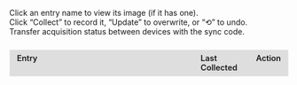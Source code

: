 <!--
  This file is a self contained web component that tracks collectible entries.
  It uses:
    - HTML for structure
    - CSS for styles (inside <style>)
    - JavaScript for behavior (inside <script>)
  Data is saved to the browser's localStorage so it persists per device.
-->

<style>
  /* ====== LAYOUT / WRAPPERS ======
     The outer containers that hold the tracker and sync controls.
  */
  #sync-container {
    margin-bottom: 1.5rem;
  }

  #tracker-container {
    overflow-x: auto;               /* Allow horizontal scroll on small screens */
    -webkit-overflow-scrolling: touch; /* Smooth scrolling */
  }

  /* ====== TABLE BASE STYLES ======
     Fixed layout makes columns consistent and prevents layout shifts.
  */
  #tracker-container table {
    border: 1px solid rgba(221, 209, 183, 0.3);
    width: 100%;
    table-layout: fixed;            /* Important for fixed column widths */
    border-collapse: collapse;      /* Merge borders */
  }

  /* ====== COLUMN WIDTHS ======
     First column is the largest (entry + details), others are smaller.
  */
  #tracker-container th:nth-child(1),
  #tracker-container td:nth-child(1) {
    width: 60%;
  }
  #tracker-container th:nth-child(2),
  #tracker-container td:nth-child(2) {
    width: 20%;
  }
  #tracker-container th:nth-child(3),
  #tracker-container td:nth-child(3) {
    width: 20%;
    white-space: nowrap; /* Prevent action column from wrapping weirdly */
  }

  /* ====== CELL STYLING ======
     Shared styles for header and data cells.
  */
  #tracker-container th,
  #tracker-container td {
    border: 1px solid var(--md-typeset-fg-color--light);
    padding: 0.4rem 0.8rem;
    vertical-align: top;
    font-size: 0.9rem;
    text-align: left;
    word-wrap: break-word;
    white-space: normal;
  }

  /* Header row styling */
  #tracker-container thead th {
    background-color: rgba(51,51,51,0.15);
    color: var(--md-default-fg-color--light);
    font-weight: 600;
  }

  /* ====== SECTION / SUBSECTION ROWS ======
     These are rows injected by JS to visually group items.
  */
  #tracker-container .section-header td {
    background-color: rgba(51,51,51,0.8);
    color: var(--md-default-fg-color--light);
    font-weight: bold;
    text-align: center;
    padding: 0.6rem;
  }

  #tracker-container .subsection-header td {
    background-color: rgba(94,139,222,0.1);
    border: 1px solid #5e8bde;
    color: var(--md-default-fg-color--light);
    font-style: italic;
    padding: 0.4rem 0.6rem;
  }

  /* ====== SECONDARY TEXT (DETAILS) ======
     Shown under an entry's title (tips, reset timing, etc.).
  */
  #tracker-container .details {
    margin-top: 0.25rem;
    font-size: 0.8rem;
    color: var(--md-typeset-fg-color--light);
    padding-left: 0.6rem;
  }

  /* ====== LINKS (OPEN IMAGE MODAL) ====== */
  #tracker-container .entry-link {
    color: var(--md-typeset-a-color);
    text-decoration: none;
    transition: color 0.2s ease;
  }
  #tracker-container .entry-link:hover,
  #tracker-container .entry-link:focus {
    text-decoration: underline;
    outline: 2px solid var(--md-typeset-a-color);
    outline-offset: 2px;
  }

  /* ====== CHECKMARK STATE ======
     Row gets 'collected' class after user clicks 'Collect'/'Update'.
  */
  #tracker-container .checkmark {
    margin-right: 0.4rem;
    font-size: 1.6rem;
    color: var(--md-typeset-fg-color--light); /* default gray */
    vertical-align: middle;
    line-height: 1;
  }
  #tracker-container tr.collected .checkmark {
    color: #2fb170; /* green when collected */
  }

  /* ====== BUTTONS (COLLECT / UPDATE / UNDO) ====== */
  #tracker-container button {
    padding: 0.2rem 0.4rem;
    font-size: 0.75rem;
    border: 1px solid var(--md-typeset-fg-color--light);
    border-radius: 4px;
    background: transparent;
    color: var(--md-default-fg-color--light);
    cursor: pointer;
    transition: background-color 0.2s ease;
  }
  #tracker-container button:hover,
  #tracker-container button:focus {
    background: var(--md-typeset-a-color);
    color: var(--md-default-fg-color--light);
    outline: none;
  }
  #tracker-container button:focus {
    outline: 2px solid var(--md-typeset-a-color);
    outline-offset: 2px;
  }

  /* ====== MODAL OVERLAY (IMAGE PREVIEW) ====== */
  #modal {
    display: none;                  /* Hidden until a link is clicked */
    position: fixed;
    top: 0; left: 0; right: 0; bottom: 0;
    background: rgba(0,0,0,0.6);
    align-items: center;
    justify-content: center;
    z-index: 1000;
  }
  #modal .modal-content {
    background: var(--md-default-bg-color--light);
    padding: 1rem;
    border-radius: 6px;
    max-width: 90%;
    max-height: 80vh;
    overflow: auto;
    position: relative;
  }
  #modal .modal-close {
    position: absolute;
    top: 0.5rem;
    right: 0.5rem;
    cursor: pointer;
    font-size: 1.2rem;
  }
  #modal img {
    max-width: 100%;
    max-height: 60vh;
    display: block;
    margin: 0 auto;
  }

  /* ====== MOBILE TWEAKS ======
     Smaller text, tighter padding, and automatic table widths.
  */
  @media (max-width: 600px) {
    #tracker-container p {
      font-size: 0.85rem;
    }
    #tracker-container th,
    #tracker-container td {
      font-size: 0.75rem;
      padding: 0.2rem 0.4rem;
    }
    #tracker-container .section-header td {
      font-size: 0.9rem;
      padding: 0.4rem;
    }
    #tracker-container .details {
      font-size: 0.7rem;
    }
    #tracker-container button,
    #tracker-container .entry-link {
      font-size: 0.75rem;
    }

    /* Let the table decide widths automatically on very small screens */
    #tracker-container table {
      table-layout: auto;
    }
    #tracker-container th:nth-child(1),
    #tracker-container td:nth-child(1),
    #tracker-container th:nth-child(2),
    #tracker-container td:nth-child(2),
    #tracker-container th:nth-child(3),
    #tracker-container td:nth-child(3) {
      width: auto;
    }
  }
</style>


<div id="tracker-container">
  <!-- Instructions for users -->
  <p>
    Click an entry name to view its image (if it has one).<br>
    Click “Collect” to record it, “Update” to overwrite, or “⟲” to undo.<br>
    Transfer acquisition status between devices with the sync code.
  </p>

  <!-- This is where the sync UI (copyable code + paste-to-sync) appears -->
  <div id="sync-container"></div>

  <!-- Main tracker table. JS will fill <tbody> dynamically. -->
  <table id="tracker" class="no-sort">
    <!-- Optional column width hints; CSS also sets widths -->
    <colgroup>
      <col style="width: 70%;">
      <col style="width: 18%;">
      <col style="width: 12%;">
    </colgroup>
    <thead>
      <tr><th>Entry</th><th>Last Collected</th><th>Action</th></tr>
    </thead>
    <tbody></tbody>
  </table>
</div>

<!-- Image modal for when users click an entry with an image -->
<div id="modal">
   <div class="modal-content">
     <span class="modal-close">×</span>
     <div id="modal-image"></div>
   </div>
</div>

<script>
;(function(){
  /* ==========================
     UTILITIES: DATES & LABELS
     ========================== */

  /**
   * getNextResetDate
   * Calculates the next reset date based on a reference timestamp and a repeat interval (in weeks).
   * - If 'now' is before the reference, returns the reference.
   * - Otherwise, advances in intervals until the next future date.
   */
  function getNextResetDate({ reference, intervalWeeks }) {
    const now    = new Date();
    const ref    = new Date(reference);
    const period = intervalWeeks * 7 * 24 * 60 * 60 * 1000; // weeks -> ms
    if (now < ref) return ref;
    const elapsed = now - ref;
    const cycles  = Math.ceil(elapsed / period);
    return new Date(ref.getTime() + cycles * period);
  }

  /**
   * formatResetLabel
   * Returns a string like: "Resets Sep 2, 10:00 AM".
   * Uses user locale via toLocaleString.
   */
  function formatResetLabel(dt) {
    return 'Resets ' + dt.toLocaleString(undefined, {
      month: 'short',
      day:   'numeric',
      hour:  'numeric',
      minute:'2-digit'
    });
  }

  /* ==========================
     DATA MODEL
     ==========================
     SECTIONS is your content source. Each section contains 'items' which are:
       - { subheader: '...' }     // A visual label
       - Or a regular entry object with:
         id:        unique string key (used in localStorage)
         title:     user friendly name shown in the table
         details:   optional detail summary shown below title
         image:     optional image path; if present and clickable=true, clicking opens modal
         clickable: boolean; if true, title becomes a link that opens modal
         reset:     optional { reference: ISO date string, intervalWeeks: number } for recurring reset label
  */
  const SECTIONS = [
    {
      title: 'Mausoleum Reset',
      items: [
        { subheader: 'Ancient Mausoleum' },
        {
          id:    'cauldron_mausoleum',
          title: 'Crucible Mausoleum',
          reset: {
            reference:    '2025-05-31T10:00:00',  // Initial reset anchor time (local time)
            intervalWeeks: 2                      // Repeat every 2 weeks
          },
          image:     '',                          // No image: remains non-clickable
          clickable: false
        }
    ]
  },
  {
    title: 'Adventurer Remains',
    items: [
      { subheader: 'Beginning Abyss' },
      {
        id: 'b1f_awakened_chamber',
        title: 'Old Remains: Cursed Wheel to Awakening',
        details: 'Part of the Intro',
        image: '/appendices/img/respawning-bone-death-stench.jpg',
        clickable: false
      },
      {
        id: 'b1f_stench_quest',
        title: 'Class Remains: B1F (Death Stench Investigation Request)',
        details: 'Wheel to Kings Rescue, accept the Request in the Adventurers Guild, and head to the location',
        image: '../img/bones/respawning-bone-death-stench.jpg',
        clickable: true
      },
      {
        id: 'b3f_goblin_south',
        title: 'Adventurers Remains: B3F (Goblin’s Nest)',
        details: 'Wheel to Kings Rescue and head to the location',
        image: '../img/bones/respawning-bone-goblin-den.jpg',
        clickable: true
      },
      {
        id: 'b4f_rubble',
        title: 'Adventurers Remains: B4F',
        details: 'Assuming you wheeled to Kings Rescue already, head to the location',
        image: '../img/bones/respawning-bone-b4f.jpg',
        clickable: true
      },
      {
        id: 'b5f_toxin_swamps',
        title: 'Adventurers Remains: B5F',
        details: 'Assuming you wheeled to Kings Rescue already, head to the location',
        image: '../img/bones/respawning-bone-b5f.jpg',
        clickable: true
      },
      {
        id: 'b6f_before_statue',
        title: 'Adventurers Remains: B6F',
        details: 'Same as above, you need to come in from B5F to take the portals',
        image: '../img/bones/respawning-bone-b6f.jpg',
        clickable: true
      },
      {
        id: 'b7f_rubble_reverse',
        title: 'Adventurers Remains: B7F',
        details: 'Same as below, you need to first drop the rocks on B8F',
        image: '../img/bones/respawning-bone-b7f.jpg',
        clickable: true
      },
      {
        id: 'b8f_nutrient',
        title: 'Adventurers Remains: B8F',
        details: 'Assuming you wheeled to Kings Rescue already, head to the location',
        image: '../img/bones/respawning-bone-b8f.jpg',
        clickable: true
      },
      { subheader: 'Trade Waterway' },
      {
        id: 'trade_waterway_pier',
        title: 'Adventurers Remains: 7th District (Shore of the Dead)',
        details: 'Bone will not respawn after Abyss 2 GWO is killed. You will need to cursed wheel before then.',
        image: '../img/bones/respawning-bone-pier-location.jpg',
        clickable: true
      },
      { subheader: 'Impregnable Fortress' },
      {
        id: 'fortress_catacombs',
        title: 'Adventurers Remains: Catacombs',
        details: 'Location is at green checkmark. You will need to solve the candle puzzle to open the door to that location.',
        image: '../img/bones/respawning-bone-catacomb.jpg',
        clickable: true
      }
    ]
  },
  {
    title: 'Equipment/Request Rewards',
    items: [
      { subheader: 'Beginning Abyss' },
      {
        id: 'abyss_b1f_feathered',
        title: 'Feathered Cap',
        details: 'Chest in B1F (x:11, y:21)',
        image: '',
        clickable: false
      },
      {
        id: 'abyss_b3f_exorcism',
        title: 'Exorcism Armor',
        details: 'Chest in B3F (x:0, y:3)',
        image: '',
        clickable: false
      },
      {
        id: 'abyss_b4f_halberd',
        title: 'Halberd',
        details: 'Chest in B4F (x:2, y:13)',
        image: '',
        clickable: false
      },
      {
        id: 'abyss_b5f_huntsman',
        title: 'Huntsmans Bow',
        details: 'Chest in B5F (x:8, y:2)',
        image: '',
        clickable: false
      },
      {
        id: 'abyss_b5f_breeze',
        title: 'Sword of the Breeze',
        details: 'Chest in B5F (x:8, y:3)',
        image: '',
        clickable: false
      },
      {
        id: 'abyss_b5f_resistance',
        title: 'Ring of Resistance',
        details: 'Chest in B5F (x:8, y:4)',
        image: '',
        clickable: false
      },
      {
        id: 'bracelet_of_impurity',
        title: 'Bracelet of Impurity',
        details: 'Chest in B8F (x:0, y:22)',
        image: '',
        clickable: false
      },
      {
        id: 'bracelet_of_urgency',
        title: 'Bracelet of Urgency',
        details: 'Quest Reward from "Knight-Butcher Ent Proliferation"',
        image: '',
        clickable: false
      },
      {
        id: 'plague_mask',
        title: 'Plague Mask',
        details: 'Clear all waves in "March of the Undead" request',
        image: '',
        clickable: false
      },
      {
        id: 'digger_pickaxe',
        title: 'Digging Mattock',
        details: 'Quest Reward from "Saving Lambert"',
        image: '',
        clickable: false
      },
      {
        id: 'royal_amulet',
        title: 'Royal Herald Amulet',
        details: 'Quest Reward from "Save the King"',
        image: '',
        clickable: false
      },
      {
        id: 'bracelet_of_battle',
        title: 'Bracelet of Battle',
        details: 'Chance to drop from "The Greater Demon"',
        image: '',
        clickable: false
      },
      { subheader: 'Trade Waterway' },
      {
        id: 'lightfoot_sandals',
        title: 'Light Sandals',
        details: 'Chest in 3rd District',
        image: '',
        clickable: false
      },
      {
        id: 'thieves_gloves',
        title: 'Thieves Gloves',
        details: 'Chest in 4th District',
        image: '',
        clickable: false
      },
      {
        id: 'man_eater',
        title: 'Man-Eater',
        details: 'Chest in 5th District',
        image: '',
        clickable: false
      },
      {
        id: 'mask_water_deity',
        title: 'Mask of the Water God',
        details: 'Chest in 6th District',
        image: '',
        clickable: false
      },
      {
        id: 'bird_dropper',
        title: 'Bird Dropper',
        details: 'Quest Reward from "Hydra Plant Procurement"',
        image: '',
        clickable: false
      },
      {
        id: 'bloodstained_gloves',
        title: 'Bloodstained Gloves',
        details: 'Quest Reward from "Servant and Cargo Recovery"',
        image: '',
        clickable: false
      },
      {
        id: 'melgina_choker',
        title: 'Melgina’s Choker',
        details: 'Defeat Octonarus after giving Melgina the Mackerel Sandwich',
        image: '',
        clickable: false
      },
      {
        id: 'shield_of_honor',
        title: 'Shield of Honor',
        details: 'Quest Reward from "Missing Person (Princess Route)"',
        image: '',
        clickable: false
      },
      {
        id: 'oktonaras_necklace',
        title: 'Octonarus’s Necklace',
        details: 'Defeat Octonarus after giving Melgina the Titanium Knife',
        image: '',
        clickable: false
      },
      {
        id: 'tyranny_cutlass',
        title: 'Cutlass of Tyranny',
        details: 'Choose "Octonarus‘s Cherished Sword" after defeating Octonarus',
        image: '',
        clickable: false
      },
      {
        id: 'sea_god_pearl',
        title: 'Pearl of the Sea God',
        details: 'Quest Reward from "Arena Tournament by Avare"',
        image: '',
        clickable: false
      },
      { subheader: 'Impregnable Fortress' },
      {
        id: 'undead_ward',
        title: 'Undead Ward',
        details: 'Quest Reward from "Abyssal Heretic"',
        image: '',
        clickable: false
      },
      {
        id: 'skull_necklace',
        title: 'Skull Necklace',
        details: 'Quest Reward from "Putting Evil Spirits to Rest" or Zone 2 Chest',
        image: '',
        clickable: false
      },
      {
        id: 'enemy_scope',
        title: 'Enemy Spyglass',
        details: 'Quest Reward from "Bodyguard for Ruins Exploration"',
        image: '',
        clickable: false
      },
      {
        id: 'demonic_crystal',
        title: 'Demonic Crystal',
        details: 'Fortress Underground » "Guardian of Forbidden Exploration" quest » "You Know Sin"',
        image: '',
        clickable: false
      },
      {
        id: 'goats_cloak',
        title: 'Goatskin Cloak',
        details: 'Quest Reward from "Antique Scarlet Doll" or Chest in Zone 6',
        image: '',
        clickable: false
      },
      {
        id: 'knights_cloak',
        title: 'Knight’s Cloak',
        details: 'Quest Reward from "Expedition to Clear the Fortress Lower Levels"',
        image: '',
        clickable: false
      },
      {
        id: 'glittering_ring',
        title: 'Shining Finger Band',
        details: 'Reward from beating Morgus, God of Death',
        image: '',
        clickable: false
      },
      {
        id: 'elegant_dancer',
        title: 'Elegant Dancer',
        details: 'Admiral Route Clear Reward',
        image: '',
        clickable: false
      },
      {
        id: 'tome_shieldbearer',
        title: 'Tome of the Loyal Shieldbearer',
        details: 'Princess Route Clear Reward',
        image: '',
        clickable: false
      },
      {
        id: 'holy_white_gem',
        title: 'Luminous Holy White Gem',
        details: 'Papal Route Clear Reward',
        image: '',
        clickable: false
      },
      {
        id: 'soul_potion_d9',
        title: 'Mana Elixir',
        details: 'District 9',
        image: '',
        clickable: false
      },
      {
        id: 'embroidered_hankerchief',
        title: 'Golden Embroidered Handkerchief',
        details: 'Quest Reward from Cleanup Operation quest reward',
        image: '',
        clickable: false
      },
      {
        id: 'everlasting_lily',
        title: 'Everlasting Lily',
        details: 'Quest Reward from "Requiem for the Evil Spirit" quest',
        image: '',
        clickable: false
      }
    ]
  }
  ];

  /* ==========================
     PERSISTENCE
     ==========================
     Data lives in localStorage under STORAGE_KEY.
     'data' is an object mapping item.id -> timestamp(ms) of last collection.
  */
  const STORAGE_KEY = 'respawn_acquisition_data';
  let data = JSON.parse(localStorage.getItem(STORAGE_KEY) || '{}');

  /* ==========================
     DOM REFERENCES
     ========================== */
  const tbody = document.querySelector('#tracker tbody');
  const modal = document.getElementById('modal');
  const mImg = document.getElementById('modal-image');         // Container where img tag is inserted
  const mImgContainer = document.getElementById('modal-image'); // Same element; alias for clarity
  const mClose = document.querySelector('.modal-close');
  const syncCt = document.getElementById('sync-container');

  /* ==========================
     HELPER: DATE FORMATTING
     ========================== */
  function formatDate(ts) {
    return ts ? new Date(ts).toLocaleString() : '-';
  }

  /* Save current 'data' into localStorage. */
  function save() {
    localStorage.setItem(STORAGE_KEY, JSON.stringify(data));
  }

  /* ==========================
     SYNC UI
     ==========================
     - Current state is shown as a Base64 code (read-only input + Copy button).
     - Paste a code and press Sync to overwrite local data with that code's data.
     - For transferring progress across devices/browsers.
  */
  function initializeSyncUI() {
    // Reset container each re-render
    syncCt.innerHTML = '';

    // Generate a shareable code for the current data
    const currentCode = btoa(JSON.stringify(data));

    // Read-only field with current sync code
    const codeInput = document.createElement('input');
    codeInput.readOnly = true;
    codeInput.value = currentCode;
    codeInput.style.width = '8rem';

    // Copy button: copies current code to clipboard
    const copyBtn = document.createElement('button');
    copyBtn.textContent = 'Copy';
    copyBtn.addEventListener('click', () => {
      navigator.clipboard.writeText(currentCode);
      copyBtn.textContent = 'Copied!';
      setTimeout(() => copyBtn.textContent = 'Copy', 1500);
    });

    // Row 1 label + controls
    const row1 = document.createElement('div');
    row1.textContent = 'Sync Code: ';
    row1.append(codeInput, copyBtn);

    // Paste field: user pastes a shared code here
    const pasteInput = document.createElement('input');
    pasteInput.placeholder = 'Paste Sync Code';
    pasteInput.style.width = '8rem';

    // Sync button: tries to decode & load pasted code into 'data'
    const syncBtn = document.createElement('button');
    syncBtn.textContent = 'Sync';
    syncBtn.addEventListener('click', () => {
      const txt = pasteInput.value.trim();
      if (!txt) return alert('Please paste a code.');
      try {
        const obj = JSON.parse(atob(txt));
        data = obj;     // Replace current data with decoded object
        save();         // Persist replacement
        render();       // Re-render UI with new data
      } catch (e) {
        alert('Invalid sync code');
      }
    });

    // Row 2 label + controls
    const row2 = document.createElement('div');
    row2.textContent = 'Paste Code: ';
    row2.append(pasteInput, syncBtn);

    // Inject both rows into the sync container
    syncCt.append(row1, row2);
  }

  /* ==========================
     RENDERER
     ==========================
     Builds all table rows based on SECTIONS and current 'data'.
     Binds click handlers for Collect/Update, Undo, and Image links.
  */
  function render() {
    let html = '';

    // Build rows for each section and its items
    SECTIONS.forEach(sec => {
      // Section header row
      html += `<tr class="section-header"><td colspan="3">${sec.title}</td></tr>`;

      // Each item within a section
      sec.items.forEach(it => {
        // Visual subsection row seperators
        if (it.subheader) {
          html += `<tr class="subsection-header"><td colspan="3">${it.subheader}</td></tr>`;
          return;
        }

        // Is this item currently marked as collected?
        const done = Boolean(data[it.id]);

        // Checkmark always shows; color changes with 'collected' class
        const chk = `<span class="checkmark">✓</span>`;

        // If clickable, make the title an anchor; otherwise, just text
        const nameEl = it.clickable
          ? `<a href="#" class="entry-link" data-img="${it.image}" data-title="${it.title}">${it.title}</a>`
          : `<span>${it.title}</span>`;

        // Show either a reset label (if reset info exists) or details string
        const details = it.reset
          ? formatResetLabel(getNextResetDate(it.reset))
          : (it.details || '');

        // Primary action toggles between 'Collect' and 'Update'
        const actBtn = `<button class="action-btn">${done ? 'Update' : 'Collect'}</button>`;

        // Reset button appears only when item has been collected
        const rstBtn = done ? `<button class="reset-btn" title="Undo">⟲</button>` : '';

        // Compose the row HTML
        html += `
          <tr data-id="${it.id}" class="${done ? 'collected' : ''}">
            <td>${chk}${nameEl}${details ? `<div class="details">${details}</div>` : ''}</td>
            <td class="ts">${formatDate(data[it.id])}</td>
            <td>${actBtn}${rstBtn}</td>
          </tr>`;
      });
    });

    // Inject all rows into the table body
    tbody.innerHTML = html;

    // ==== Wire up button/link behaviors after DOM insertion ====

    // Collect/Update: set current timestamp for this id
    tbody.querySelectorAll('.action-btn').forEach(btn =>
      btn.onclick = e => {
        const id = e.target.closest('tr').dataset.id;
        data[id] = Date.now(); // store time of collection/update
        save();
        render();              // re-render to reflect new state
      }
    );

    // Undo: remove the timestamp for this id
    tbody.querySelectorAll('.reset-btn').forEach(btn =>
      btn.onclick = e => {
        const id = e.target.closest('tr').dataset.id;
        delete data[id]; // delete property from 'data'
        save();
        render();
      }
    );

    // Image open: show modal with the linked image
    tbody.querySelectorAll('.entry-link').forEach(link =>
      link.onclick = e => {
        e.preventDefault();
        // Clear and insert a fresh img tag so repeated clicks always work
        mImgContainer.innerHTML = '';
        const img = document.createElement('img');
        img.src = link.dataset.img;
        img.alt = link.dataset.title;
        mImgContainer.appendChild(img);
        modal.style.display = 'flex';
      }
    );

    // Rebuild the sync controls (so they always reflect the latest code)
    initializeSyncUI();
  }

  /* ==========================
     MODAL OPEN/CLOSE
     ========================== */
  mClose.onclick = () => modal.style.display = 'none';
  modal.onclick = e => {
    // Clicking outside the dialog content closes the modal
    if (e.target === modal) modal.style.display = 'none';
  };

  // Initial render on page load
  render();
})();
</script>

<!--
==========================================
INSTRUCTION MANUAL
==========================================
This guide explains how to extend and maintain the tracker.

TABLE OF CONTENTS
1) How data is stored
2) How to add a new SECTION
3) How to add a new SUBSECTION header
4) How to add a new ITEM (entry) with/without image
5) How to enable reset timers for an item
6) How to test and verify your additions
7) How to migrate or share your progress
8) Common troubleshooting tips

------------------------------------------
1) HOW DATA IS STORED
------------------------------------------
- Progress is saved in the browser's localStorage under the key:
    STORAGE_KEY = 'respawn_acquisition_data'
- The data shape is a JSON object:
    {
      "<item.id>": <timestamp_ms_of_last_collect>,
      ...
    }
- Deleting an entry's key "uncollects" it.
- This is per browser and per device storage.

------------------------------------------
2) HOW TO ADD A NEW SECTION
------------------------------------------
- Sections are top level objects in the SECTIONS array.
- Each section has:
    {
      title: 'Your Section Title',
      items: [ ... ]
    }
- Add a new object to SECTIONS, keeping the same structure.

EXAMPLE:
SECTIONS.push({
  title: 'New Region',
  items: [
    { subheader: 'Zone A' },
    {
      id: 'zone_a_item_1',
      title: 'First Thing in Zone A',
      details: 'How to find it',
      image: '../img/zone-a-1.jpg',
      clickable: true
    }
  ]
});

------------------------------------------
3) HOW TO ADD A NEW SUBSECTION HEADER
------------------------------------------
- A subsection header is an item with only:
    { subheader: 'Label Text' }
- Insert it anywhere inside a section's 'items' to visually separate groups.

------------------------------------------
4) HOW TO ADD A NEW ITEM (ENTRY)
------------------------------------------
- Items require a unique 'id' string. Use lowercase with underscores for consistency.
- Minimum fields:
    {
      id: 'unique_id_here',
      title: 'Visible Entry Name',
      clickable: false
    }
- Optional fields:
    - details: string (helper text shown under the title)
    - image: relative or absolute URL to an image (used if clickable=true)
    - clickable: boolean (if true, title becomes a link that opens a modal)
    - reset: object (see section 5)

EXAMPLE (non-clickable):
{
  id: 'abyss_b2f_example',
  title: 'Example Reward',
  details: 'Chest at (x:4, y:7)',
  image: '',
  clickable: false
}

EXAMPLE (clickable with image):
{
  id: 'abyss_b3f_map_spot',
  title: 'Map Spot with Screenshot',
  details: 'See the image for exact position',
  image: '../img/b3f-spot.jpg',
  clickable: true
}

------------------------------------------
5) HOW TO ENABLE RESET TIMERS FOR AN ITEM
------------------------------------------
- Some items reset on a schedule. Use the 'reset' field:
    reset: {
      reference: 'YYYY-MM-DDTHH:mm:ss', // Local time ISO string
      intervalWeeks: <number_of_weeks>
    }
- The UI will display a "Resets MMM D, HH:MM" label under the title.
- 'reference' is the base "anchor" reset time. The next reset jumps in
  interval-sized steps from that anchor (not from the last collection).

EXAMPLE:
{
  id: 'weekly_boss',
  title: 'Weekly Boss Chest',
  reset: {
    reference: '2025-08-01T10:00:00',
    intervalWeeks: 1
  },
  clickable: false
}

------------------------------------------
6) HOW TO TEST AND VERIFY YOUR ADDITIONS
------------------------------------------
- After editing SECTIONS, reload the page.
- Check that:
  - Your new section/subsection/item appears.
  - Clicking "Collect" sets the timestamp in the table.
  - "Update" refreshes the timestamp.
  - "⟲" clears the timestamp.
  - If clickable=true, clicking the title opens the modal with your image.
  - If reset is set, the "Resets ..." label appears and shows a sensible date.

------------------------------------------
7) HOW TO MIGRATE OR SHARE YOUR PROGRESS
------------------------------------------
- Use the "Sync Code" at the top:
  - Click "Copy" to copy your current progress as a Base64 string.
  - On another device/browser, paste that code in "Paste Code" and click "Sync".
- WARNING: "Sync" REPLACES the current device's progress with the pasted code.

------------------------------------------
8) COMMON TROUBLESHOOTING TIPS
------------------------------------------
- My image link opens a blank modal:
  - Ensure 'clickable: true' and 'image' points to a valid, reachable path.
  - Open the image URL directly in the browser to confirm it loads.

- My new item doesn't save:
  - Confirm 'id' is unique and non-empty.
  - Open DevTools > Application > Local Storage to inspect values.

- Reset label shows a weird time:
  - The browser uses local time. Double-check the 'reference' value and format.
  - Make sure 'intervalWeeks' is a number (e.g., 1, 2).

- I want to clear all progress quickly:
  - Open DevTools Console and run:
      localStorage.removeItem('respawn_acquisition_data');
  - Then reload the page.

END OF MANUAL
-->
